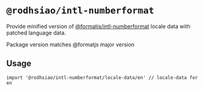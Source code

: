 # `@rodhsiao/intl-numberformat`

Provide minified version of [@formatjs/intl-numberformat](https://formatjs.io/docs/polyfills/intl-numberformat/) locale data with patched language data.

Package version matches @formatjs major version

## Usage

```
import '@rodhsiao/intl-numberformat/locale-data/en' // locale-data for en
```
